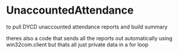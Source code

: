 # UnaccountedAttendance
to pull DYCD unaccounted attendance reports and build summary

theres also a code that sends all the reports out automatically using win32com.client but thats all just private data in a for loop
